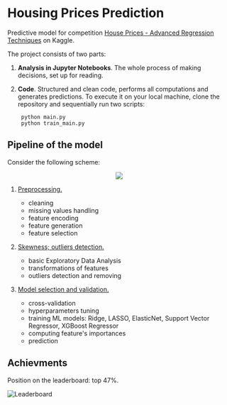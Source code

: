 # Housing Prices Prediction

Predictive model for competition [House Prices - Advanced Regression Techniques](https://www.kaggle.com/c/house-prices-advanced-regression-techniques) on Kaggle.

The project consists of two parts:

1. **Analysis in Jupyter Notebooks**. The whole process of making decisions, set up for reading.
2. **Code**. Structured and clean code, performs all computations and generates predictions. To execute it on your local machine, clone the repository and sequentially run two scripts:

   ```
    python main.py
    python train_main.py
    ```
   

## Pipeline of the model

Consider the following scheme:
<p align="center">
   <img src="images/pipeline.svg" />
</p>

1. [Preprocessing.](data_preparation.ipynb)
   - cleaning
   - missing values handling
   - feature encoding
   - feature generation
   - feature selection

2. [Skewness; outliers detection.](skewness_and_outliers.ipynb)
   - basic Exploratory Data Analysis
   - transformations of features
   - outliers detection and removing

3. [Model selection and validation.](training_and_model_selection.ipynb )
   - cross-validation
   - hyperparameters tuning
   - training ML models: Ridge, LASSO, ElasticNet, Support Vector Regressor, XGBoost Regressor
   - computing feature's importances
   - prediction

## Achievments
Position on the leaderboard: top 47%.

![Leaderboard](images/leaderboard.jpeg)

